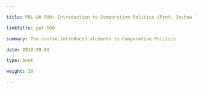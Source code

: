 ```yaml
---

title: POL-UA 500: Introduction to Comparative Politics (Prof. Joshua Tucker)

linktitle: pol-500

summary: The course introduces students to Comparative Politics

date: 2018-09-09

type: book

weight: 30

---
```

